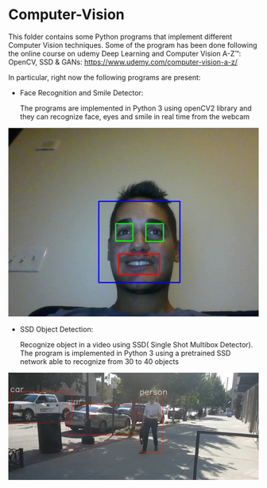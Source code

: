 # Computer-Vision #
This folder contains some Python programs that implement different Computer Vision techniques.
Some of the program has been done following the online course on udemy Deep Learning and Computer Vision A-Z™: OpenCV, SSD & GANs:
https://www.udemy.com/computer-vision-a-z/

In particular, right now the following programs are present:
* Face Recognition and Smile Detector: 
  
  The programs are implemented in Python 3 using openCV2 library and they can recognize face, eyes and smile in real time from the webcam
  
 ![alt text](Smile%20Detector/Screenshot/SmileDetector.png )

  
* SSD Object Detection: 

  Recognize object in a video using SSD( Single Shot Multibox Detector). The program is implemented in Python 3 using a pretrained SSD    network able to recognize from 30 to 40 objects

![alt text](SSD%20Object%20Recognition/Screenshot/SSD.png "Screenshot taken from my video after the detection")
